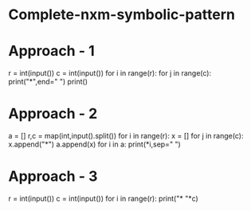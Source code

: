 # Complete-nxm-symbolic-pattern
# Approach - 1
r = int(input())
c = int(input())
for i in range(r):
  for j in range(c):
    print("*",end=" ")
  print()
# Approach - 2
a = []
r,c = map(int,input().split())
for i in range(r):
  x = []
  for j in range(c):
    x.append("*")
  a.append(x)
for i in a:
  print(*i,sep=" ")
# Approach - 3
r = int(input())
c = int(input())
for i in range(r):
  print("* "*c)
